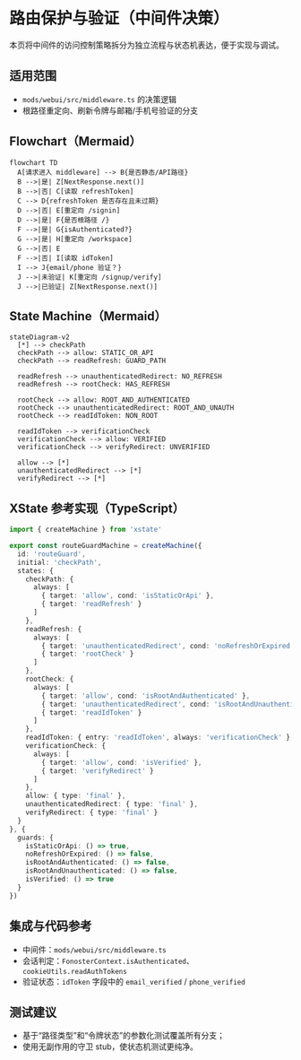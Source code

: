 # 路由保护与验证（中间件决策）

本页将中间件的访问控制策略拆分为独立流程与状态机表达，便于实现与调试。

## 适用范围
- `mods/webui/src/middleware.ts` 的决策逻辑
- 根路径重定向、刷新令牌与邮箱/手机号验证的分支

## Flowchart（Mermaid）
```mermaid
flowchart TD
  A[请求进入 middleware] --> B{是否静态/API路径}
  B -->|是| Z[NextResponse.next()]
  B -->|否| C[读取 refreshToken]
  C --> D{refreshToken 是否存在且未过期}
  D -->|否| E[重定向 /signin]
  D -->|是| F{是否根路径 /}
  F -->|是| G{isAuthenticated?}
  G -->|是| H[重定向 /workspace]
  G -->|否| E
  F -->|否| I[读取 idToken]
  I --> J{email/phone 验证？}
  J -->|未验证| K[重定向 /signup/verify]
  J -->|已验证| Z[NextResponse.next()]
```

## State Machine（Mermaid）
```mermaid
stateDiagram-v2
  [*] --> checkPath
  checkPath --> allow: STATIC_OR_API
  checkPath --> readRefresh: GUARD_PATH

  readRefresh --> unauthenticatedRedirect: NO_REFRESH
  readRefresh --> rootCheck: HAS_REFRESH

  rootCheck --> allow: ROOT_AND_AUTHENTICATED
  rootCheck --> unauthenticatedRedirect: ROOT_AND_UNAUTH
  rootCheck --> readIdToken: NON_ROOT

  readIdToken --> verificationCheck
  verificationCheck --> allow: VERIFIED
  verificationCheck --> verifyRedirect: UNVERIFIED

  allow --> [*]
  unauthenticatedRedirect --> [*]
  verifyRedirect --> [*]
```

## XState 参考实现（TypeScript）
```ts
import { createMachine } from 'xstate'

export const routeGuardMachine = createMachine({
  id: 'routeGuard',
  initial: 'checkPath',
  states: {
    checkPath: {
      always: [
        { target: 'allow', cond: 'isStaticOrApi' },
        { target: 'readRefresh' }
      ]
    },
    readRefresh: {
      always: [
        { target: 'unauthenticatedRedirect', cond: 'noRefreshOrExpired' },
        { target: 'rootCheck' }
      ]
    },
    rootCheck: {
      always: [
        { target: 'allow', cond: 'isRootAndAuthenticated' },
        { target: 'unauthenticatedRedirect', cond: 'isRootAndUnauthenticated' },
        { target: 'readIdToken' }
      ]
    },
    readIdToken: { entry: 'readIdToken', always: 'verificationCheck' },
    verificationCheck: {
      always: [
        { target: 'allow', cond: 'isVerified' },
        { target: 'verifyRedirect' }
      ]
    },
    allow: { type: 'final' },
    unauthenticatedRedirect: { type: 'final' },
    verifyRedirect: { type: 'final' }
  }
}, {
  guards: {
    isStaticOrApi: () => true,
    noRefreshOrExpired: () => false,
    isRootAndAuthenticated: () => false,
    isRootAndUnauthenticated: () => false,
    isVerified: () => true
  }
})
```

## 集成与代码参考
- 中间件：`mods/webui/src/middleware.ts`
- 会话判定：`FonosterContext.isAuthenticated`、`cookieUtils.readAuthTokens`
- 验证状态：`idToken` 字段中的 `email_verified` / `phone_verified`

## 测试建议
- 基于“路径类型”和“令牌状态”的参数化测试覆盖所有分支；
- 使用无副作用的守卫 stub，使状态机测试更纯净。